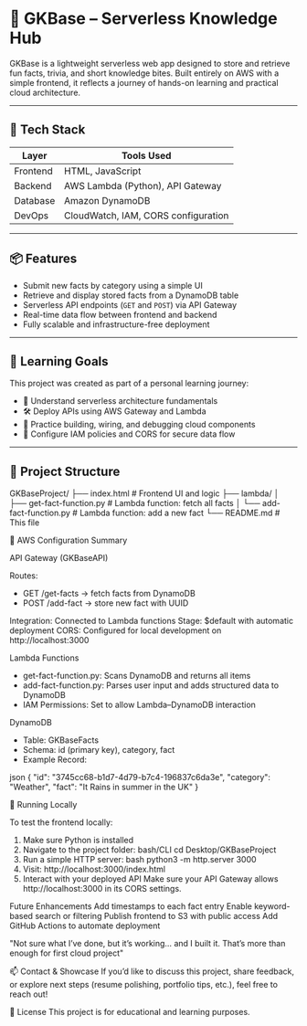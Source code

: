 # 🧠 GKBase – Serverless Knowledge Hub

GKBase is a lightweight serverless web app designed to store and retrieve fun facts, trivia, and short knowledge bites. 
Built entirely on AWS with a simple frontend, it reflects a journey of hands-on learning and practical cloud architecture.

---

## 🚀 Tech Stack

| Layer        | Tools Used                                      |
|--------------|--------------------------------------------------|
| Frontend     | HTML, JavaScript                                |
| Backend      | AWS Lambda (Python), API Gateway                |
| Database     | Amazon DynamoDB                                 |
| DevOps       | CloudWatch, IAM, CORS configuration             |

---

## 📦 Features

- Submit new facts by category using a simple UI
- Retrieve and display stored facts from a DynamoDB table
- Serverless API endpoints (`GET` and `POST`) via API Gateway
- Real-time data flow between frontend and backend
- Fully scalable and infrastructure-free deployment

---

## 🌱 Learning Goals

This project was created as part of a personal learning journey:
- 🔧 Understand serverless architecture fundamentals
- 🛠 Deploy APIs using AWS Gateway and Lambda
- 🧠 Practice building, wiring, and debugging cloud components
- 🔐 Configure IAM policies and CORS for secure data flow

---

## 📁 Project Structure

GKBaseProject/
├── index.html                   # Frontend UI and logic
├── lambda/
│   ├── get-fact-function.py     # Lambda function: fetch all facts
│   └── add-fact-function.py     # Lambda function: add a new fact
└── README.md                    # This file

🔧 AWS Configuration Summary

API Gateway (GKBaseAPI)

Routes:
- GET /get-facts → fetch facts from DynamoDB
- POST /add-fact → store new fact with UUID

Integration: Connected to Lambda functions
Stage: $default with automatic deployment
CORS: Configured for local development on http://localhost:3000

Lambda Functions
- get-fact-function.py: Scans DynamoDB and returns all items
- add-fact-function.py: Parses user input and adds structured data to DynamoDB
- IAM Permissions: Set to allow Lambda–DynamoDB interaction

DynamoDB
- Table: GKBaseFacts
- Schema: id (primary key), category, fact
- Example Record:

json
{
  "id": "3745cc68-b1d7-4d79-b7c4-196837c6da3e",
  "category": "Weather",
  "fact": "It Rains in summer in the UK"
}

🧪 Running Locally

To test the frontend locally:

1. Make sure Python is installed
2. Navigate to the project folder:
bash/CLI
cd Desktop/GKBaseProject
3. Run a simple HTTP server:
bash
python3 -m http.server 3000
4. Visit: http://localhost:3000/index.html
5. Interact with your deployed API
Make sure your API Gateway allows http://localhost:3000 in its CORS settings.

Future Enhancements
Add timestamps to each fact entry
Enable keyword-based search or filtering
Publish frontend to S3 with public access
Add GitHub Actions to automate deployment


"Not sure what I’ve done, but it’s working… and I built it. That’s more than enough for first cloud project"

📫 Contact & Showcase
If you’d like to discuss this project, share feedback, or explore next steps (resume polishing, portfolio tips, etc.), feel free to reach out!

🧠 License
This project is for educational and learning purposes.
